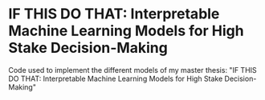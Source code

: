 # IF THIS DO THAT: Interpretable Machine Learning Models for High Stake Decision-Making

Code used to implement the different models of my master thesis: "IF THIS DO THAT: Interpretable Machine Learning Models for High Stake Decision-Making"
